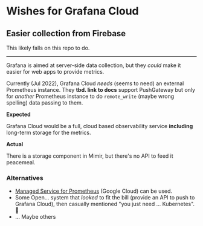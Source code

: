 # Wishes for Grafana Cloud

## Easier collection from Firebase

This likely falls on this repo to do.

---

Grafana is aimed at server-side data collection, but they *could* make it easier for web apps to provide metrics.

Currently (Jul 2022), Grafana Cloud *needs* (seems to need) an external Prometheus instance. They **tbd. link to docs** support PushGateway but only for *another* Prometheus instance to do `remote_write` (maybe wrong spelling) data passing to them.

**Expected**

Grafana Cloud would be a full, cloud based observability service **including** long-term storage for the metrics.

**Actual**

There is a storage component in Mimir, but there's no API to feed it peacemeal.

### Alternatives

- [Managed Service for Prometheus](https://cloud.google.com/managed-prometheus) (Google Cloud) can be used.
- Some Open... system that *looked* to fit the bill (provide an API to push to Grafana Cloud), then casually mentioned "you just need ... Kubernetes". 🥺
- ... Maybe others

<!--
### References

- []
-->